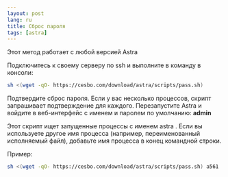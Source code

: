 ```yaml
---
layout: post
lang: ru
title: Сброс пароля
tags: [astra]
---
```


Этот метод работает с любой версией Astra  

Подключитесь к своему серверу по ssh и выполните в команду в консоли:  
<!-- more --> 
``` sh
sh <(wget -qO- https://cesbo.com/download/astra/scripts/pass.sh)
```  
Подтвердите сброс пароля. Если у вас несколько процессов, скрипт запрашивает подтверждение для каждого. Перезапустите Astra и войдите в веб-интерфейс с именем и паролем по умолчанию: **admin**  

Этот скрипт ищет запущенные процессы с именем astra . Если вы используете другое имя процесса (например, переименованный исполняемый файл), добавьте имя процесса в конец командной строки.   

Пример:  
``` sh
sh <(wget -qO- https://cesbo.com/download/astra/scripts/pass.sh) a561
```
